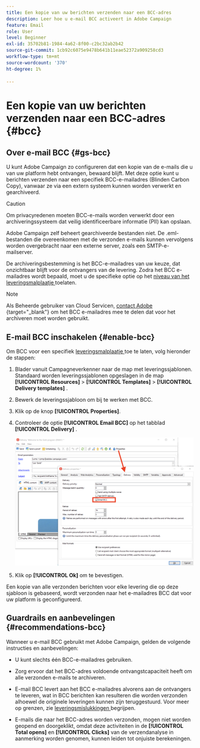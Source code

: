```yaml
---
title: Een kopie van uw berichten verzenden naar een BCC-adres
description: Leer hoe u e-mail BCC activeert in Adobe Campaign
feature: Email
role: User
level: Beginner
exl-id: 35702b81-1984-4a62-8f00-c2bc32ab2b42
source-git-commit: 1cb92c6075e9478b641b11eae52372a909258cd3
workflow-type: tm+mt
source-wordcount: '370'
ht-degree: 1%

---
```


# Een kopie van uw berichten verzenden naar een BCC-adres {#bcc}

<!--
>[!NOTE]
>
>This capability is available starting Campaign v8.3. To check your version, refer to [this section](../start/compatibility-matrix.md#how-to-check-your-campaign-version-and-buildversion)-->

## Over e-mail BCC {#gs-bcc}

U kunt Adobe Campaign zo configureren dat een kopie van de e-mails die u van uw platform hebt ontvangen, bewaard blijft. Met deze optie kunt u berichten verzenden naar een specifiek BCC-e-mailadres (Blinden Carbon Copy), vanwaar ze via een extern systeem kunnen worden verwerkt en gearchiveerd.

>[!CAUTION]
>
>Om privacyredenen moeten BCC-e-mails worden verwerkt door een archiveringssysteem dat veilig identificeerbare informatie (PII) kan opslaan.

Adobe Campaign zelf beheert gearchiveerde bestanden niet. De .eml-bestanden die overeenkomen met de verzonden e-mails kunnen vervolgens worden overgebracht naar een externe server, zoals een SMTP-e-mailserver.

De archiveringsbestemming is het BCC-e-mailadres van uw keuze, dat onzichtbaar blijft voor de ontvangers van de levering. Zodra het BCC e-mailadres wordt bepaald, moet u de specifieke optie op het [ niveau van het leveringsmalplaatje ](create-templates.md) toelaten.

>[!NOTE]
>
>Als Beheerde gebruiker van Cloud Servicen, [ contact Adobe ](../start/campaign-faq.md#support){target="_blank"} om het BCC e-mailadres mee te delen dat voor het archiveren moet worden gebruikt.

## E-mail BCC inschakelen {#enable-bcc}

Om BCC voor een specifiek [ leveringsmalplaatje ](create-templates.md) toe te laten, volg hieronder de stappen:

1. Blader vanuit Campagneverkenner naar de map met leveringssjablonen. Standaard worden leveringssjablonen opgeslagen in de map **[!UICONTROL Resources]** > **[!UICONTROL Templates]** > **[!UICONTROL Delivery templates]** .
1. Bewerk de leveringssjabloon om bij te werken met BCC.
1. Klik op de knop **[!UICONTROL Properties]**.
1. Controleer de optie **[!UICONTROL Email BCC]** op het tabblad **[!UICONTROL Delivery]** .

   ![](assets/email-bcc.png)

1. Klik op **[!UICONTROL Ok]** om te bevestigen.

Een kopie van alle verzonden berichten voor elke levering die op deze sjabloon is gebaseerd, wordt verzonden naar het e-mailadres BCC dat voor uw platform is geconfigureerd.

## Guardrails en aanbevelingen {#recommendations-bcc}

Wanneer u e-mail BCC gebruikt met Adobe Campaign, gelden de volgende instructies en aanbevelingen:

* U kunt slechts één BCC-e-mailadres gebruiken.

* Zorg ervoor dat het BCC-adres voldoende ontvangstcapaciteit heeft om alle verzonden e-mails te archiveren.

* E-mail BCC <!--with Enhanced MTA--> levert aan het BCC e-mailadres alvorens aan de ontvangers te leveren, wat in BCC berichten kan resulteren die worden verzonden alhoewel de originele leveringen kunnen zijn teruggestuurd. Voor meer op grenzen, zie [ leveringsmislukkingen ](delivery-failures.md) begrijpen.

* E-mails die naar het BCC-adres worden verzonden, mogen niet worden geopend en doorgeklikt, omdat deze activiteiten in de **[!UICONTROL Total opens]** en **[!UICONTROL Clicks]** van de verzendanalyse in aanmerking worden genomen, kunnen leiden tot onjuiste berekeningen.

<!--Only successfully sent emails are taken in account, bounces are not.-->
